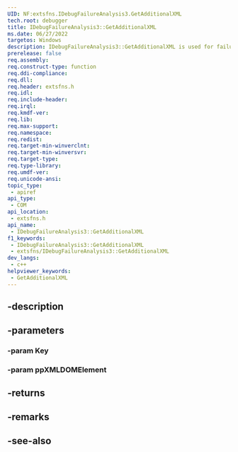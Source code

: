 ```yaml
---
UID: NF:extsfns.IDebugFailureAnalysis3.GetAdditionalXML
tech.root: debugger
title: IDebugFailureAnalysis3::GetAdditionalXML
ms.date: 06/27/2022
targetos: Windows
description: IDebugFailureAnalysis3::GetAdditionalXML is used for failure analysis processing.
prerelease: false
req.assembly: 
req.construct-type: function
req.ddi-compliance: 
req.dll: 
req.header: extsfns.h
req.idl: 
req.include-header: 
req.irql: 
req.kmdf-ver: 
req.lib: 
req.max-support: 
req.namespace: 
req.redist: 
req.target-min-winverclnt: 
req.target-min-winversvr: 
req.target-type: 
req.type-library: 
req.umdf-ver: 
req.unicode-ansi: 
topic_type:
 - apiref
api_type:
 - COM
api_location:
 - extsfns.h
api_name:
 - IDebugFailureAnalysis3::GetAdditionalXML
f1_keywords:
 - IDebugFailureAnalysis3::GetAdditionalXML
 - extsfns/IDebugFailureAnalysis3::GetAdditionalXML
dev_langs:
 - c++
helpviewer_keywords:
 - GetAdditionalXML
---
```


## -description

## -parameters

### -param Key

### -param ppXMLDOMElement

## -returns

## -remarks

## -see-also

